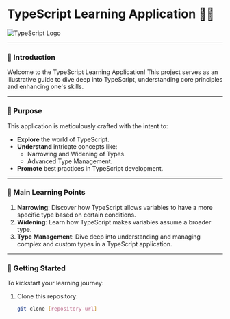 # TypeScript Learning Application 📘✨

![TypeScript Logo](https://raw.githubusercontent.com/remojansen/logo.ts/master/ts.jpg)

---

### 🚀 Introduction

Welcome to the TypeScript Learning Application! This project serves as an illustrative guide to dive deep into TypeScript, understanding core principles and enhancing one's skills.

---

### 📜 Purpose

This application is meticulously crafted with the intent to:
- **Explore** the world of TypeScript.
- **Understand** intricate concepts like:
  - Narrowing and Widening of Types.
  - Advanced Type Management.
- **Promote** best practices in TypeScript development.

---

### 📌 Main Learning Points

1. **Narrowing**: Discover how TypeScript allows variables to have a more specific type based on certain conditions.
2. **Widening**: Learn how TypeScript makes variables assume a broader type.
3. **Type Management**: Dive deep into understanding and managing complex and custom types in a TypeScript application.

---

### 🧪 Getting Started

To kickstart your learning journey:

1. Clone this repository:
   ```bash
   git clone [repository-url]
